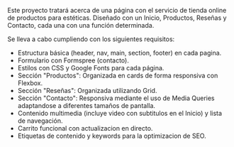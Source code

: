 Este proyecto tratará acerca de una página con el servicio de tienda online de productos para estéticas. Diseñado con un Inicio, Productos, Reseñas y Contacto, cada una con una función determinada.


Se lleva a cabo cumpliendo con los siguientes requisitos:

- Estructura básica (header, nav, main, section, footer) en cada pagina. 
- Formulario con Formspree (contacto).
- Estilos con CSS y Google Fonts para cada página.
- Sección "Productos": Organizada en cards de forma responsiva con Flexbox.
- Sección "Reseñas": Organizada utilizando Grid.
- Sección "Contacto": Responsiva mediante el uso de Media Queries adaptandose a diferentes tamaños de pantalla.
- Contenido multimedia (incluye video con subtitulos en el Inicio) y lista de navegación.
- Carrito funcional con actualizacion en directo.
- Etiquetas de contenido y keywords para la optimizacion de SEO.
